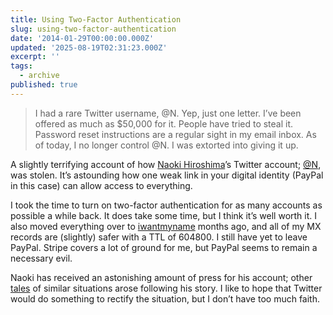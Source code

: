 ```yaml
---
title: Using Two-Factor Authentication
slug: using-two-factor-authentication
date: '2014-01-29T00:00:00.000Z'
updated: '2025-08-19T02:31:23.000Z'
excerpt: ''
tags:
  - archive
published: true
---
```

> I had a rare Twitter username, @N. Yep, just one letter. I’ve been offered as much as $50,000 for it. People have tried to steal it. Password reset instructions are a regular sight in my email inbox. As of today, I no longer control @N. I was extorted into giving it up.

A slightly terrifying account of how [Naoki Hiroshima](https://twitter.com/N_is_stolen)’s Twitter account; [@N](https://twitter.com/N), was stolen. It’s astounding how one weak link in your digital identity (PayPal in this case) can allow access to everything.

I took the time to turn on two-factor authentication for as many accounts as possible a while back. It does take some time, but I think it’s well worth it. I also moved everything over to [iwantmyname](https://iwantmyname.com/) months ago, and all of my MX records are (slightly) safer with a TTL of 604800. I still have yet to leave PayPal. Stripe covers a lot of ground for me, but PayPal seems to remain a necessary evil.

Naoki has received an astonishing amount of press for his account; other [tales](https://www.tumblr.com/ZKMKby160bykY) of similar situations arose following his story. I like to hope that Twitter would do something to rectify the situation, but I don’t have too much faith.
